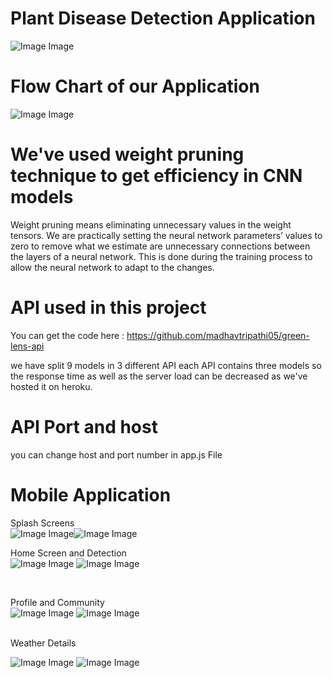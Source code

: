# Plant Disease Detection Application

![Image Image](Images/Poster.jpg)

# Flow Chart of our Application
![Image Image](Images/Green_Lens_FlowChart.jpg)

# We've used weight pruning technique to get efficiency in CNN models

Weight pruning means eliminating unnecessary values in the weight tensors. We are practically setting the neural network parameters’ values to zero to remove what we estimate are unnecessary connections between the layers of a neural network. This is done during the training process to allow the neural network to adapt to the changes.

# API used in this project 
You can get the code here : https://github.com/madhavtripathi05/green-lens-api 

we have split 9 models in 3 different API each API contains three models so the response time as well as the server load can be decreased as we've hosted it on heroku.

# API Port and host 
you can change host and port number in app.js File

# Mobile Application

Splash Screens <br>
![Image Image](Images/loading.jpeg)![Image Image](Images/splash_screens.jpeg) 
<br>

Home Screen and Detection<br>
![Image Image](Images/detection2.jpeg)
![Image Image](Images/detection.jpeg)   



<br>

Profile and Community <br>
![Image Image](Images/profile.jpeg) ![Image Image](Images/community.jpeg)  

<br>
Weather Details<br>

![Image Image](Images/weather.jpeg) ![Image Image](Images/weather2.jpeg)  


